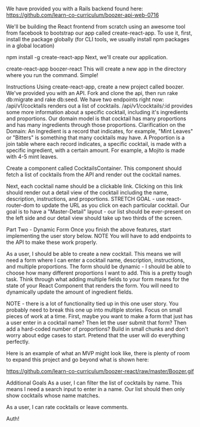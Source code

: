We have provided you with a Rails backend found here: https://github.com/learn-co-curriculum/boozer-api-web-0716

We'll be building the React frontend from scratch using an awesome tool from facebook to bootstrap our app called create-react-app. To use it, first, install the package globally (for CLI tools, we usually install npm packages in a global location)

npm install -g create-react-app
Next, we'll create our application.

create-react-app boozer-react
This will create a new app in the directory where you run the command. Simple!

Instructions
Using create-react-app, create a new project called boozer.
We've provided you with an API. Fork and clone the api, then run rake db:migrate and rake db:seed. We have two endpoints right now: /api/v1/cocktails renders out a list of cocktails. /api/v1/cocktails/:id provides some more information about a specific cocktail, including it's ingredients and proportions. Our domain model is that cocktail has many proportions and has many ingredients through those proportions.
Clarification on the Domain: An Ingredient is a record that indicates, for example, "Mint Leaves" or "Bitters" is something that many cocktails may have. A Proportion is a join table where each record indicates, a specific cocktail, is made with a specific ingredient, with a certain amount. For example, a Mojito is made with 4-5 mint leaves.

Create a component called CocktailsContainer. This component should fetch a list of cocktails from the API and render out the cocktail names.

Next, each cocktail name should be a clickable link. Clicking on this link should render out a detail view of the cocktail including the name, description, instructions, and proportions. STRETCH GOAL - use react-router-dom to update the URL as you click on each particular cocktail. Our goal is to have a "Master-Detail" layout - our list should be ever-present on the left side and our detail view should take up two thirds of the screen.

Part Two - Dynamic Form
Once you finish the above features, start implementing the user story below. NOTE You will have to add endpoints to the API to make these work properly.

As a user, I should be able to create a new cocktail. This means we will need a form where I can enter a cocktail name, description, instructions, and multiple proportions. The form should be dynamic - I should be able to choose how many different proportions I want to add.
This is a pretty tough task. Think through what adding multiple fields to your form means for the state of your React Component that renders the form. You will need to dynamically update the amount of ingredient fields.

NOTE - there is a lot of functionality tied up in this one user story. You probably need to break this one up into multiple stories. Focus on small pieces of work at a time. First, maybe you want to make a form that just has a user enter in a cocktail name? Then let the user submit that form? Then add a hard-coded number of proportions? Build in small chunks and don't worry about edge cases to start. Pretend that the user will do everything perfectly.

Here is an example of what an MVP might look like, there is plenty of room to expand this project and go beyond what is shown here:

https://github.com/learn-co-curriculum/boozer-react/raw/master/Boozer.gif

Additional Goals
As a user, I can filter the list of cocktails by name. This means I need a search input to enter in a name. Our list should then only show cocktails whose name matches.

As a user, I can rate cocktails or leave comments.

Auth!
